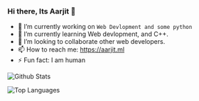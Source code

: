### Hi there, Its Aarjit 👋


- 🔭 I’m currently working on `Web Devlopment and some python`
- 🌱 I’m currently learning Web devlopment, and C++.
- 👯 I’m looking to collaborate other web developers.
- 📫 How to reach me: https://aarjit.ml
- ⚡ Fun fact: I am human

![Github Stats](https://github-readme-stats.vercel.app/api?username=github&count_private=true&show_icons=true&theme=radical)

![Top Languages](https://github-readme-stats.vercel.app/api/top-langs/?username=aarjitpaudel&show_icons=true&theme=radical)
